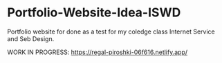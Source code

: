 # Portfolio-Website-Idea-ISWD

Portfolio website for done as a test for my coledge class Internet Service and Seb Design.

WORK IN PROGRESS: https://regal-piroshki-06f616.netlify.app/
